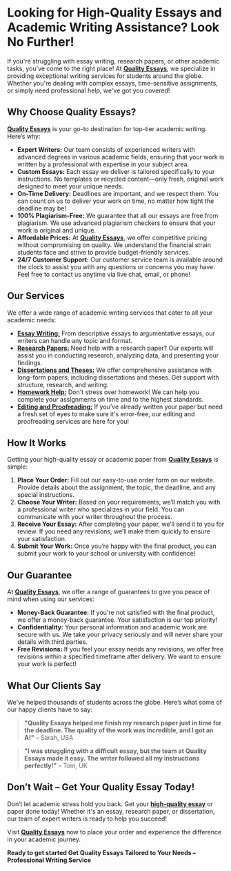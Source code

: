 <h1>Looking for High-Quality Essays and Academic Writing Assistance? Look No Further!</h1>

<p>If you're struggling with essay writing, research papers, or other academic tasks, you've come to the right place! At <strong><a href="https://tinyurl.com/topessay?keyword=quality+essays">Quality Essays</a></strong>, we specialize in providing exceptional writing services for students around the globe. Whether you're dealing with complex essays, time-sensitive assignments, or simply need professional help, we've got you covered!</p>

<h2>Why Choose Quality Essays?</h2>

<p><strong><a href="https://tinyurl.com/topessay?keyword=quality+essays">Quality Essays</a></strong> is your go-to destination for top-tier academic writing. Here’s why:</p>

<ul>
    <li><strong>Expert Writers:</strong> Our team consists of experienced writers with advanced degrees in various academic fields, ensuring that your work is written by a professional with expertise in your subject area.</li>
    <li><strong>Custom Essays:</strong> Each essay we deliver is tailored specifically to your instructions. No templates or recycled content—only fresh, original work designed to meet your unique needs.</li>
    <li><strong>On-Time Delivery:</strong> Deadlines are important, and we respect them. You can count on us to deliver your work on time, no matter how tight the deadline may be!</li>
    <li><strong>100% Plagiarism-Free:</strong> We guarantee that all our essays are free from plagiarism. We use advanced plagiarism checkers to ensure that your work is original and unique.</li>
    <li><strong>Affordable Prices:</strong> At <strong><a href="https://tinyurl.com/topessay?keyword=quality+essays">Quality Essays</a></strong>, we offer competitive pricing without compromising on quality. We understand the financial strain students face and strive to provide budget-friendly services.</li>
    <li><strong>24/7 Customer Support:</strong> Our customer service team is available around the clock to assist you with any questions or concerns you may have. Feel free to contact us anytime via live chat, email, or phone!</li>
</ul>

<h2>Our Services</h2>

<p>We offer a wide range of academic writing services that cater to all your academic needs:</p>

<ul>
    <li><strong><a href="https://tinyurl.com/topessay?keyword=quality+essays">Essay Writing:</a></strong> From descriptive essays to argumentative essays, our writers can handle any topic and format.</li>
    <li><strong><a href="https://tinyurl.com/topessay?keyword=quality+essays">Research Papers:</a></strong> Need help with a research paper? Our experts will assist you in conducting research, analyzing data, and presenting your findings.</li>
    <li><strong><a href="https://tinyurl.com/topessay?keyword=quality+essays">Dissertations and Theses:</a></strong> We offer comprehensive assistance with long-form papers, including dissertations and theses. Get support with structure, research, and writing.</li>
    <li><strong><a href="https://tinyurl.com/topessay?keyword=quality+essays">Homework Help:</a></strong> Don't stress over homework! We can help you complete your assignments on time and to the highest standards.</li>
    <li><strong><a href="https://tinyurl.com/topessay?keyword=quality+essays">Editing and Proofreading:</a></strong> If you’ve already written your paper but need a fresh set of eyes to make sure it's error-free, our editing and proofreading services are here for you!</li>
</ul>

<h2>How It Works</h2>

<p>Getting your high-quality essay or academic paper from <strong><a href="https://tinyurl.com/topessay?keyword=quality+essays">Quality Essays</a></strong> is simple:</p>

<ol>
    <li><strong>Place Your Order:</strong> Fill out our easy-to-use order form on our website. Provide details about the assignment, the topic, the deadline, and any special instructions.</li>
    <li><strong>Choose Your Writer:</strong> Based on your requirements, we’ll match you with a professional writer who specializes in your field. You can communicate with your writer throughout the process.</li>
    <li><strong>Receive Your Essay:</strong> After completing your paper, we’ll send it to you for review. If you need any revisions, we’ll make them quickly to ensure your satisfaction.</li>
    <li><strong>Submit Your Work:</strong> Once you’re happy with the final product, you can submit your work to your school or university with confidence!</li>
</ol>

<h2>Our Guarantee</h2>

<p>At <strong><a href="https://tinyurl.com/topessay?keyword=quality+essays">Quality Essays</a></strong>, we offer a range of guarantees to give you peace of mind when using our services:</p>

<ul>
    <li><strong>Money-Back Guarantee:</strong> If you're not satisfied with the final product, we offer a money-back guarantee. Your satisfaction is our top priority!</li>
    <li><strong>Confidentiality:</strong> Your personal information and academic work are secure with us. We take your privacy seriously and will never share your details with third parties.</li>
    <li><strong>Free Revisions:</strong> If you feel your essay needs any revisions, we offer free revisions within a specified timeframe after delivery. We want to ensure your work is perfect!</li>
</ul>

<h2>What Our Clients Say</h2>

<p>We’ve helped thousands of students across the globe. Here’s what some of our happy clients have to say:</p>

<blockquote>
    <p><strong>"Quality Essays helped me finish my research paper just in time for the deadline. The quality of the work was incredible, and I got an A!"</strong> – Sarah, USA</p>
</blockquote>

<blockquote>
    <p><strong>"I was struggling with a difficult essay, but the team at Quality Essays made it easy. The writer followed all my instructions perfectly!"</strong> – Tom, UK</p>
</blockquote>

<h2>Don’t Wait – Get Your Quality Essay Today!</h2>

<p>Don’t let academic stress hold you back. Get your <strong><a href="https://tinyurl.com/topessay?keyword=quality+essays">high-quality essay</a></strong> or paper done today! Whether it's an essay, research paper, or dissertation, our team of expert writers is ready to help you succeed!</p>

<p>Visit <strong><a href="https://tinyurl.com/topessay?keyword=quality+essays">Quality Essays</a></strong> now to place your order and experience the difference in your academic journey.</p>

<p><strong>Ready to get started
Get Quality Essays Tailored to Your Needs – Professional Writing Service
